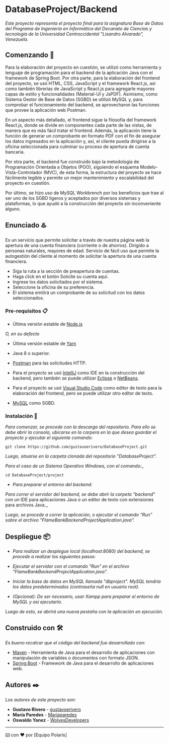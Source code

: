 # DatabaseProject/Backend

_Este proyecto representa el proyecto final para la asignatura Base de Datos del 
Programa de Ingeniería en Informática del Decanato de Ciencias y tecnología de la Universidad 
Centroccidental "Lisandro Alvarado", Venezuela._

## Comenzando 🚀

Para la elaboración del proyecto en cuestión, se utilizó como herramienta y lenguaje de programación para el backend de la aplicación Java con el framework de Spring Boot. Por otra parte, para la elaboración del frontend del proyecto, se usó HTML, CSS, JavaScript y el framework React.js, así como también librerías de JavaScript y React.js para agregarle mayores capas de estilo y funcionalidades (Material-UI y JsPDF). Asimismo, como Sistema Gestor de Base de Datos (SGBD) se utilizó MySQL y, para comprobar el funcionamiento del backend, se aprovecharon las funciones que provee la aplicación web Postman.

En un aspecto más detallado, el frontend sigue la filosofía del framework React.js, donde se divide en componentes cada parte de las vistas, de manera que es más fácil tratar el frontend. Además, la aplicación tiene la función de generar un comprobante en formato PDF con el fin de asegurar los datos ingresados en la aplicación y, así, el cliente pueda dirigirse a la oficina seleccionada para culminar su proceso de apertura de cuenta bancaria.

Por otra parte, el backend fue construido bajo la metodología de Programación Orientada a Objetos (POO), siguiendo el esquema Modelo-Vista-Controlador (MVC), de esta forma, la estructura del proyecto se hace fácilmente legible y permite un mejor mantenimiento y escalabilidad del proyecto en cuestión.

Por último, se hizo uso de MySQL Workbrench por los beneficios que trae al ser uno de los SGBD ligeros y aceptados por diversos sistemas y plataformas, lo que ayudó a la construcción del proyecto sin inconveniente alguno.

## Enunciado ♨️
Es un servicio que permite solicitar a través de nuestra página web la apertura de una cuenta financiera (corriente o de ahorros). Dirigido a personas naturales, mayores de edad. Servicio de fácil uso que permite la autogestión del cliente al momento de solicitar la apertura de una cuenta financiera.
* Siga la ruta a la sección de preapertura de cuentas.
* Haga click en el botón Solicite su cuenta aquí.
* Ingrese los datos solicitados por el sistema.
* Seleccione la oficina de su preferencia.
* El sistema emitirá un comprobante de su solicitud con los datos seleccionados.


### Pre-requisitos 📋

* Última versión estable de [Node.js](https://nodejs.org/en/)

_O, en su defecto_

* Última versión estable de [Yarn](https://yarnpkg.com/)

* Java 8 o superior.

* [Postman](https://www.postman.com/) para las solicitudes HTTP.

* Para el proyecto se usó [IntelliJ](https://www.jetbrains.com/es-es/idea/) como IDE en la construcción
del backend, pero también se puede utilizar [Eclipse](https://www.eclipse.org/downloads/packages/release/2021-09/r/eclipse-ide-enterprise-java-and-web-developers) o [NetBeans](https://netbeans.apache.org/).

* Para el proyecto se usó [Visual Studio Code](https://code.visualstudio.com/) como editor de texto para la 
elaboración del frontend, pero se puede utilizar otro editor de texto.

* [MySQL](https://www.mysql.com/products/workbench/) como SGBD.

### Instalación 🔧

_Para comenzar, se procede con la descarga del repositorio. Para ello se debe abrir la consola,
ubicarse en la carpera en la que desea guardar el proyecto y ejecutar el siguiente comando:_

```
git clone https://github.com/gustavoerivero/DatabaseProject.git
```

_Luego, situarse en la carpeta clonada del repositorio "DatabaseProject"._

_Para el caso de un Sistema Operativo Windows, con el comando:__

```
cd DatabaseProject/project
```

* _Para preparar el entorno del backend:_

_Para correr el servidor del backend, se debe abrir la carpeta "backend_"
con un IDE para aplicaciones Java o un editor de texto con extensiones para archivos Java._

_Luego, se procede a correr la aplicación, o ejecutar el comando "Run" sobre 
el archivo "FlameBankBackendProjectApplication.java"._

## Despliegue 📦

* _Para realizar un desplegue local (localhost:8080) del backend, se procede a realizar los siguientes pasos:_

- _Ejecutar el servidor con el comando "Run" en el archivo "FlameBankBackendProjectApplication.java"._

- _Iniciar la base de datos en MySQL llamada "dbproject". MySQL tendría los datos predeterminados (contraseña null en usuario root)._

- _(Opcional): De ser necesario, usar Xampp para preparar el entorno de MySQL y así ejecutarlo._

_Luego de esto, se abrirá una nueva pestaña con la aplicación en ejecución._

## Construido con 🛠️

_Es bueno recalcar que el código del backend fue desarrollado con:_

* [Maven](https://maven.apache.org/) - Herramienta de Java para el desarrollo de aplicaciones con manipulación de variables o documentos con formato JSON.
* [Spring Boot](https://spring.io/projects/spring-boot) - Framework de Java para el desarrollo de aplicaciones web.

## Autores ✒️

_Los autores de este proyecto son:_

* **Gustavo Rivero** - [gustavoerivero](https://github.com/gustavoerivero)
* **María Paredes**  - [Mariaparedes](https://github.com/Mariaparedes)
* **Oswaldo Yanez**  - [WolvesDevelopers](https://github.com/WolvesDevelopers)




---
⌨️ con ❤️ por [Equipo Polaris] 
